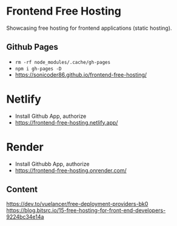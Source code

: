 # Frontend Free Hosting

Showcasing free hosting for frontend applications (static hosting).

## Github Pages

- `rm -rf node_modules/.cache/gh-pages`
- `npm i gh-pages -D`
- https://sonicoder86.github.io/frontend-free-hosting/

# Netlify

- Install Github App, authorize
- https://frontend-free-hosting.netlify.app/

# Render

- Install Githubb App, authorize
- https://frontend-free-hosting.onrender.com/

## Content

https://dev.to/vuelancer/free-deployment-providers-bk0
https://blog.bitsrc.io/15-free-hosting-for-front-end-developers-9224bc34e14a
